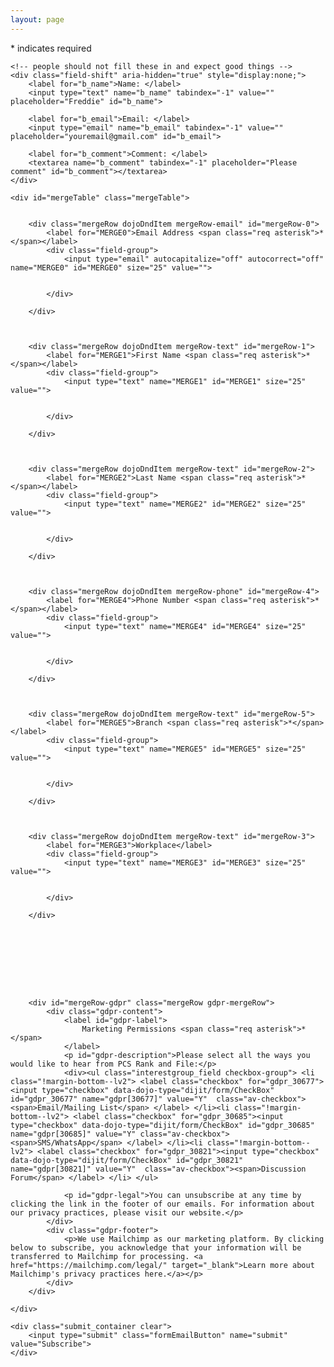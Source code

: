 ```yaml
---
layout: page
---
```

<div>
<span><span style="colour:red;">*</span> indicates required</span>

<form action="https://pcsrankandfile.us20.list-manage.com/subscribe/post" method="POST">
    <input type="hidden" name="u" value="02fb4405bc5e114328b0d2815">
    <input type="hidden" name="id" value="f6314cced8">
    

    <!-- people should not fill these in and expect good things -->
    <div class="field-shift" aria-hidden="true" style="display:none;">
        <label for="b_name">Name: </label>
        <input type="text" name="b_name" tabindex="-1" value="" placeholder="Freddie" id="b_name">

        <label for="b_email">Email: </label>
        <input type="email" name="b_email" tabindex="-1" value="" placeholder="youremail@gmail.com" id="b_email">

        <label for="b_comment">Comment: </label>
        <textarea name="b_comment" tabindex="-1" placeholder="Please comment" id="b_comment"></textarea>
    </div>

    <div id="mergeTable" class="mergeTable">
        
        
        <div class="mergeRow dojoDndItem mergeRow-email" id="mergeRow-0">
            <label for="MERGE0">Email Address <span class="req asterisk">*</span></label>
            <div class="field-group">
                <input type="email" autocapitalize="off" autocorrect="off" name="MERGE0" id="MERGE0" size="25" value="">
                
                
            </div>
            
        </div>
        
        
        
        <div class="mergeRow dojoDndItem mergeRow-text" id="mergeRow-1">
            <label for="MERGE1">First Name <span class="req asterisk">*</span></label>
            <div class="field-group">
                <input type="text" name="MERGE1" id="MERGE1" size="25" value="">
                
                
            </div>
            
        </div>
        
        
        
        <div class="mergeRow dojoDndItem mergeRow-text" id="mergeRow-2">
            <label for="MERGE2">Last Name <span class="req asterisk">*</span></label>
            <div class="field-group">
                <input type="text" name="MERGE2" id="MERGE2" size="25" value="">
                
                
            </div>
            
        </div>
        
        
        
        <div class="mergeRow dojoDndItem mergeRow-phone" id="mergeRow-4">
            <label for="MERGE4">Phone Number <span class="req asterisk">*</span></label>
            <div class="field-group">
                <input type="text" name="MERGE4" id="MERGE4" size="25" value="">
                
                
            </div>
            
        </div>
        
        
        
        <div class="mergeRow dojoDndItem mergeRow-text" id="mergeRow-5">
            <label for="MERGE5">Branch <span class="req asterisk">*</span></label>
            <div class="field-group">
                <input type="text" name="MERGE5" id="MERGE5" size="25" value="">
                
                
            </div>
            
        </div>
        
        
        
        <div class="mergeRow dojoDndItem mergeRow-text" id="mergeRow-3">
            <label for="MERGE3">Workplace</label>
            <div class="field-group">
                <input type="text" name="MERGE3" id="MERGE3" size="25" value="">
                
                
            </div>
            
        </div>
        
        


        

        

        
        <div id="mergeRow-gdpr" class="mergeRow gdpr-mergeRow">
            <div class="gdpr-content">
                <label id="gdpr-label">
                    Marketing Permissions <span class="req asterisk">*</span>
                </label>
                <p id="gdpr-description">Please select all the ways you would like to hear from PCS Rank and File:</p>
                <div><ul class="interestgroup_field checkbox-group"> <li class="!margin-bottom--lv2"> <label class="checkbox" for="gdpr_30677"><input type="checkbox" data-dojo-type="dijit/form/CheckBox" id="gdpr_30677" name="gdpr[30677]" value="Y"  class="av-checkbox"><span>Email/Mailing List</span> </label> </li><li class="!margin-bottom--lv2"> <label class="checkbox" for="gdpr_30685"><input type="checkbox" data-dojo-type="dijit/form/CheckBox" id="gdpr_30685" name="gdpr[30685]" value="Y" class="av-checkbox"><span>SMS/WhatsApp</span> </label> </li><li class="!margin-bottom--lv2"> <label class="checkbox" for="gdpr_30821"><input type="checkbox" data-dojo-type="dijit/form/CheckBox" id="gdpr_30821" name="gdpr[30821]" value="Y"  class="av-checkbox"><span>Discussion Forum</span> </label> </li> </ul>
</div>
                
                <p id="gdpr-legal">You can unsubscribe at any time by clicking the link in the footer of our emails. For information about our privacy practices, please visit our website.</p>
            </div>
            <div class="gdpr-footer">
                <p>We use Mailchimp as our marketing platform. By clicking below to subscribe, you acknowledge that your information will be transferred to Mailchimp for processing. <a href="https://mailchimp.com/legal/" target="_blank">Learn more about Mailchimp's privacy practices here.</a></p>
            </div>
        </div>
        
    </div>

    <div class="submit_container clear">
        <input type="submit" class="formEmailButton" name="submit" value="Subscribe">
    </div>
</form>
</div>
